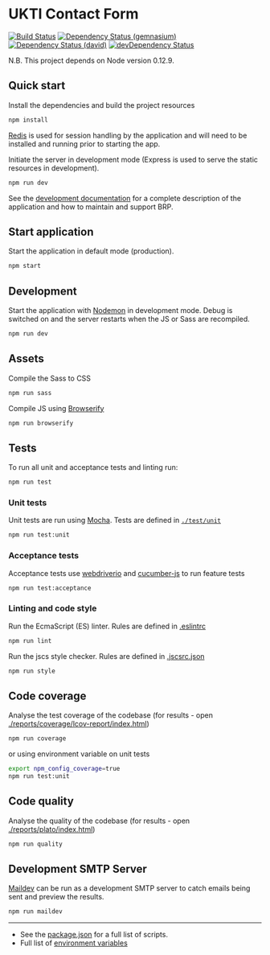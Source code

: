 # UKTI Contact Form
[![Build Status](https://img.shields.io/travis/UKTradeInvestment/contact-ukti.svg?style=flat-square)](https://travis-ci.org/UKTradeInvestment/contact-ukti)
[![Dependency Status (gemnasium)](https://img.shields.io/gemnasium/UKTradeInvestment/contact-ukti.svg?style=flat-square&label=dependencies%20%28Gemnasium%29)](https://gemnasium.com/UKTradeInvestment/contact-ukti)
[![Dependency Status (david)](https://img.shields.io/david/UKTradeInvestment/contact-ukti.svg?style=flat-square&label=dependencies%20%28David%29)](https://david-dm.org/UKTradeInvestment/contact-ukti)
[![devDependency Status](https://img.shields.io/david/dev/UKTradeInvestment/contact-ukti.svg?style=flat-square&label=devDependencies%20%28David%29)](https://david-dm.org/UKTradeInvestment/contact-ukti#info=devDependencies)

N.B. This project depends on Node version 0.12.9.

## Quick start
Install the dependencies and build the project resources

```bash
npm install
```

[Redis](http://redis.io/topics/quickstart) is used for session handling by the application and will need to be installed and running prior to starting the app.

Initiate the server in development mode (Express is used to serve the static resources in development). 

```bash
npm run dev
```

See the [development documentation](./documentation/DEVELOPMENT.MD) for a complete description of the application and how to maintain and support BRP.

## Start application
Start the application in default mode (production).

```bash
npm start
```

## Development
Start the application with [Nodemon](https://www.npmjs.com/package/nodemon) in development mode. Debug is switched on and the server restarts when the JS or Sass are recompiled.

```bash
npm run dev
```

## Assets
Compile the Sass to CSS

```bash
npm run sass
```

Compile JS using [Browserify](http://browserify.org/)

```bash
npm run browserify
```

## Tests
To run all unit and acceptance tests and linting run:

```bash
npm run test
```

### Unit tests
Unit tests are run using [Mocha](https://mochajs.org/). Tests are defined in [`./test/unit`](./test/unit/)

```bash
npm run test:unit
```

### Acceptance tests
Acceptance tests use [webdriverio](http://webdriver.io/) and [cucumber-js](https://github.com/cucumber/cucumber-js) to run feature tests

```bash
npm run test:acceptance
```

### Linting and code style
Run the EcmaScript (ES) linter.  Rules are defined in [.eslintrc](./.eslintrc)

```bash
npm run lint
```

Run the jscs style checker. Rules are defined in [.jscsrc.json](./.jscsrc.json)

```bash
npm run style
```

## Code coverage
Analyse the test coverage of the codebase (for results - open [./reports/coverage/lcov-report/index.html](./reports/coverage/lcov-report/index.html))

```bash
npm run coverage
```

or using environment variable on unit tests

```bash
export npm_config_coverage=true
npm run test:unit
```

## Code quality
Analyse the quality of the codebase (for results - open [./reports/plato/index.html](./reports/plato/index.html))

```bash
npm run quality
```

## Development SMTP Server
[Maildev](http://djfarrelly.github.io/MailDev/) can be run as a development SMTP server to catch emails being sent and preview the results.

```bash
npm run maildev
```

--------------------------------------------------------------------------------

- See the [package.json](./package.json) for a full list of scripts.
- Full list of [environment variables](./documentation/ENVIRONMENT_VARIABLES.md)
